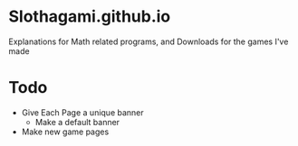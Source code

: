 # Slothagami.github.io
Explanations for Math related programs, and Downloads for the games I've made

# Todo
- Give Each Page a unique banner
    - Make a default banner
- Make new game pages